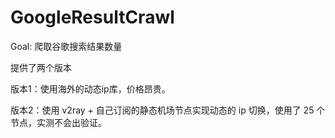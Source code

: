 # GoogleResultCrawl

Goal: 爬取谷歌搜索结果数量



提供了两个版本

版本1：使用海外的动态ip库，价格昂贵。

版本2：使用 v2ray + 自己订阅的静态机场节点实现动态的 ip 切换，使用了 25 个节点，实测不会出验证。

